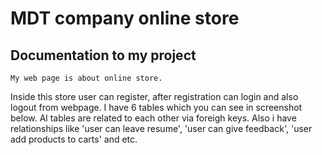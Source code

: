 # MDT company online store
## Documentation to my project
	My web page is about online store. 
Inside this store user can register, after registration can login and also logout from webpage.
I have 6 tables which you can see in screenshot below. Al tables are related to each other 
via foreigh keys. Also i have relationships like 'user can leave resume', 'user can give feedback',
 'user add products to carts' and etc.